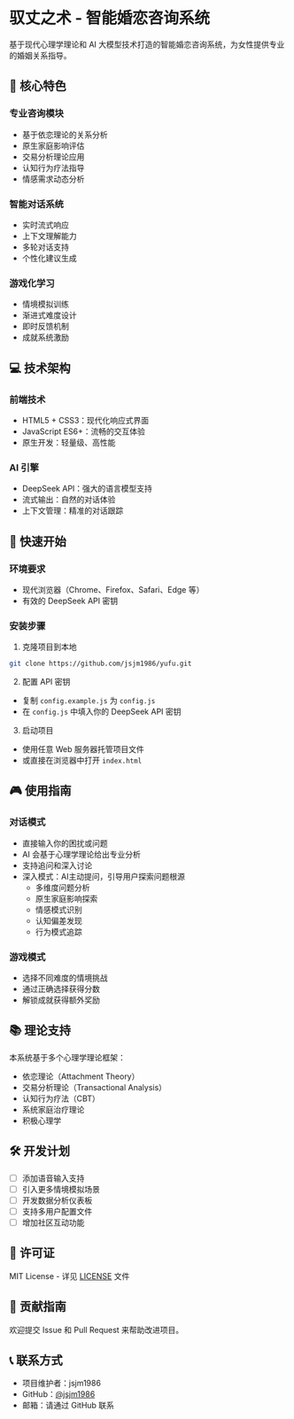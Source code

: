 # 驭丈之术 - 智能婚恋咨询系统

基于现代心理学理论和 AI 大模型技术打造的智能婚恋咨询系统，为女性提供专业的婚姻关系指导。

## 🌟 核心特色

### 专业咨询模块
- 基于依恋理论的关系分析
- 原生家庭影响评估
- 交易分析理论应用
- 认知行为疗法指导
- 情感需求动态分析

### 智能对话系统
- 实时流式响应
- 上下文理解能力
- 多轮对话支持
- 个性化建议生成

### 游戏化学习
- 情境模拟训练
- 渐进式难度设计
- 即时反馈机制
- 成就系统激励

## 💻 技术架构

### 前端技术
- HTML5 + CSS3：现代化响应式界面
- JavaScript ES6+：流畅的交互体验
- 原生开发：轻量级、高性能

### AI 引擎
- DeepSeek API：强大的语言模型支持
- 流式输出：自然的对话体验
- 上下文管理：精准的对话跟踪

## 🚀 快速开始

### 环境要求
- 现代浏览器（Chrome、Firefox、Safari、Edge 等）
- 有效的 DeepSeek API 密钥

### 安装步骤
1. 克隆项目到本地
```bash
git clone https://github.com/jsjm1986/yufu.git
```

2. 配置 API 密钥
- 复制 `config.example.js` 为 `config.js`
- 在 `config.js` 中填入你的 DeepSeek API 密钥

3. 启动项目
- 使用任意 Web 服务器托管项目文件
- 或直接在浏览器中打开 `index.html`

## 🎮 使用指南

### 对话模式
- 直接输入你的困扰或问题
- AI 会基于心理学理论给出专业分析
- 支持追问和深入讨论
- 深入模式：AI主动提问，引导用户探索问题根源
  - 多维度问题分析
  - 原生家庭影响探索
  - 情感模式识别
  - 认知偏差发现
  - 行为模式追踪

### 游戏模式
- 选择不同难度的情境挑战
- 通过正确选择获得分数
- 解锁成就获得额外奖励

## 📚 理论支持

本系统基于多个心理学理论框架：
- 依恋理论（Attachment Theory）
- 交易分析理论（Transactional Analysis）
- 认知行为疗法（CBT）
- 系统家庭治疗理论
- 积极心理学

## 🛠 开发计划

- [ ] 添加语音输入支持
- [ ] 引入更多情境模拟场景
- [ ] 开发数据分析仪表板
- [ ] 支持多用户配置文件
- [ ] 增加社区互动功能

## 📝 许可证

MIT License - 详见 [LICENSE](LICENSE) 文件

## 🤝 贡献指南

欢迎提交 Issue 和 Pull Request 来帮助改进项目。

## 📞 联系方式

- 项目维护者：jsjm1986
- GitHub：[@jsjm1986](https://github.com/jsjm1986)
- 邮箱：请通过 GitHub 联系 